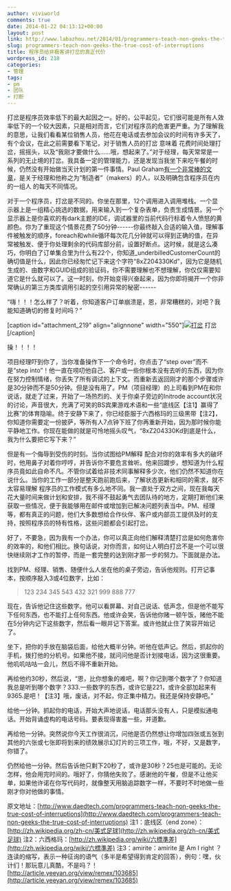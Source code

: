 ```yaml
---
author: viviworld
comments: true
date: 2014-01-22 04:13:12+00:00
layout: post
link: http://www.labazhou.net/2014/01/programmers-teach-non-geeks-the-true-cost-of-interruptions/
slug: programmers-teach-non-geeks-the-true-cost-of-interruptions
title: 程序员给非极客讲打岔的真正代价
wordpress_id: 218
categories:
- 管理
tags:
- pm
- 团队
- 打断
---
```


打岔是程序员效率低下的最大起因之一。好的，公平起见，它们很可能是所有人效率低下的一个较大因素，只是相对而言，它们对程序员的危害更严重。为了理解我的意思，让我们看看某位销售人员，他花在电话或去参加会议的时间有许多天了，有个会议，在此之前需要看下笔记，对于销售人员的打岔 意味着 花费时间处理打岔，摇摇头，以及“我刚才要做什么……哦，想起来了。”对于经理，每天常常是一系列的无止境的打岔。我具备一定的管理能力，还是发现当我坐下来吃午餐的时候，仍然没有开始做当天计划的第一件事情。Paul Graham[有一个非常棒的文章](http://www.paulgraham.com/makersschedule.html)，是关于经理和他称之为“制造者”（makers）的人，以及明确包含程序员在内的一组人 的每天不同情况。

对于一个程序员，打岔是不同的。你坐在那里，12个调用进入调用堆栈。一个显示器上是一组精心挑选的数据，用来输入到一个复杂表单，负责生成情景。另一个显示器上是你喜欢的有dark主题的IDE，调试器里的当前代码行标着令人愤怒的黄颜色。你为了重现这个情景花费了50分钟------你最终敲入合适的输入值，理解事件被触发的顺序，foreach和while循环每次花几分钟就可以得到正确的值，在异常被触发、便于你处理剩余的代码库部分前，设置好断点。这时候，就是这么凑巧，你明白了订单集合里为什么有22个，你知道_underbilledCustomerCount的确切值是什么，因此你已经匆忙记下来这个字符“8xZ204330Kd”，因为它是随机生成的、由数字和GUID组成的验证码，你不需要理解也不想理解，你仅仅需要知道它是什么就可以了。这一时刻，你开始变得兴奋起来，因为你即将揭开一个你非常确认的第三方类库调用引起的空引用异常的秘密------

“嗨！！！怎么样了？听着，你知道客户订单崩溃是，恩，非常糟糕的，对吧？我能知道确切的修复时间吗？”

[caption id="attachment_219" align="alignnone" width="550"][![打岔](http://www.labazhou.net/wp-content/uploads/2014/01/Interrupted.jpg)](http://www.labazhou.net/wp-content/uploads/2014/01/Interrupted.jpg) 打岔[/caption]

操！！！！

项目经理吓到你了，当你准备操作下一个命令时，你点击了“step over”而不是“step into”！他一直在唠叨他自己、客户或一些你根本没有去听的东西，因为你在努力控制情绪，你丢失了所有调试的上下文。而重新去返回刚才的那个步骤或许是30分钟而不是50分钟。但是没有用了。PM（项目经理）的上司看到PM在和你说话，就走了过来，开始了一场热烈的、关于你桌子旁边的Initrode account状况的讨论，声音很大，充满了可笑的BS宾果游戏术语和一些“底线区【注1】赢得了比赛”的体育隐喻。终于安静下来了，你已经臣服于六西格玛的三级黑带【注2】，你知道你需要定一份披萨，等所有人7点钟下班了你再重新开始，因为那时候你能平静地工作。你现在能做的就是可怜地摇头叹气，“8xZ204330Kd到底是什么，我为什么要把它写下来？”

但是有一个侮辱到受伤的时刻。当你试图给PM解释 配合对你的效率有多大的破坏时，他用鼻子对着你哼哼，并告诉你不要危言耸听。他来回踱步，想知道为什么程序员竟如此自命不凡。不管你试着给非技术同事解释多少次，他们仍然不知道你在说什么。当你的工作一部分是整天跑前跑后来，了解状态更新和相同的需求，就不太容易理解 程序员的工作模式有多么地不同。我一直处于双方之间，现在我每天花大量时间来做计划和安排，我不得不鼓起勇气去团队待的地方，定期打断他们来获取一些情况，便于我能够用在邮件或增加到已解决问题列表当中。PM、经理等，都有真正的问题，他们大多数想给合作伙伴、客户或内部员工提供及时的支持，按照程序员的特有性格，这些问题都会引起打岔。

好了，不要急，因为我有一个办法，你可以真正向他们解释清楚打岔是如何危害你的效率的，和他们相比。换句话说，对你而言，如何让人明白打岔不是一个可以很快继续刚才工作的暂停，而是一套完整的达到刚才那一步的努力。下面就是办法。

找到PM、经理、销售、随便什么人坐在他的桌子旁边，告诉他规则。打开记事本，按顺序敲入3或4位数字，比如：


<blockquote>123
234
345
543
432
321
999
888
777</blockquote>


现在，告诉他记住这些数字。他可以看屏幕、对自己说话、低声念，但是他不能写下任何东西，也不能打上任何东西。他或许会笑，告诉他你赌一顿午饭，赌他不能在5分钟内记下这些数字，然后看一眼并记下答案。或许他就止住了笑容开始记了。

坐下，把你的手放在脑袋后面，给他大概半分钟。听他在低声记。然后，抓起你的手机，拨打他的分机号。如果他不接，就问问他是否计划接电话，因为这很重要。他叽叽咕咕一会儿，然后不得不重新开始。

再给他约30秒，然后说，“恩，比你想象的难吧，啊？你记到哪个数字了？你知道我总是听到哪个数字？333.一些数字的东西，或许它是221，或许全部加起来有9365.是吧！【注3】哦，废话，对不起，你正集中精力。我还是保持安静吧。”

给他一分钟。抓起你的电话，开始大声地说话，电话那头没有人，只是模拟通电话。开始背诵虚构的电话号码。要表现得害羞一些，并道歉。

再给他一分钟。突然说你今天工作很消沉，问他是否仍然想让你增加四张或五张到其他的六张或七张即将到来的绩效展示幻灯片的三项工作，哦，不好，又是数字，你错了。

仍然给他一分钟。然后告诉他只剩下20秒了，或许是30秒？25也是可能的。无论怎样，他会用完时间的。哦好了，你猜他失败了。感谢他的午餐，但是不让他买单，如果他许诺在你写代码时，就像整天用脑追踪数字一样，不要时不时地做一些刚才你对他做的事情。

原文地址：[http://www.daedtech.com/programmers-teach-non-geeks-the-true-cost-of-interruptions](http://www.daedtech.com/programmers-teach-non-geeks-the-true-cost-of-interruptions)
注1：底线区（end zone）：[http://zh.wikipedia.org/zh-cn/美式足球](http://zh.wikipedia.org/zh-cn/美式足球)
注2：六西格玛：[http://zh.wikipedia.org/wiki/六標準差](http://zh.wikipedia.org/wiki/六標準差)
注3：amirite：amirite 是 Am I right ？连读的缩写，表示一种征询的语气（多半是希望得到肯定的回答），例句：嘿，伙计们！那玩意儿真酷，不是吗？！[http://article.yeeyan.org/view/remex/103685](http://article.yeeyan.org/view/remex/103685)
